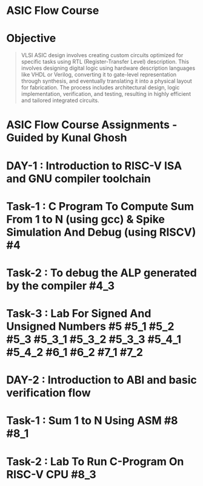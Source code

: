 # ASIC Flow Course
# Objective 
> VLSI ASIC design involves creating custom circuits optimized for specific tasks using RTL (Register-Transfer Level) description. This involves designing digital logic using hardware description languages like VHDL or Verilog, converting it to gate-level representation through synthesis, and eventually translating it into a physical layout for fabrication. The process includes architectural design, logic implementation, verification, and testing, resulting in highly efficient and tailored integrated circuits.

# ASIC Flow Course Assignments - Guided by Kunal Ghosh
> 

# DAY-1 : Introduction to RISC-V ISA and GNU compiler toolchain

# Task-1 : C Program To Compute Sum From 1 to N (using gcc) & Spike Simulation And Debug (using RISCV) #4

# Task-2 : To debug the ALP generated by the compiler #4_3

# Task-3 : Lab For Signed And Unsigned Numbers #5 #5_1 #5_2 #5_3 #5_3_1 #5_3_2 #5_3_3 #5_4_1 #5_4_2 #6_1 #6_2 #7_1 #7_2

# DAY-2 : Introduction to ABI and basic verification flow

# Task-1 : Sum 1 to N Using ASM #8 #8_1

# Task-2 : Lab To Run C-Program On RISC-V CPU #8_3
